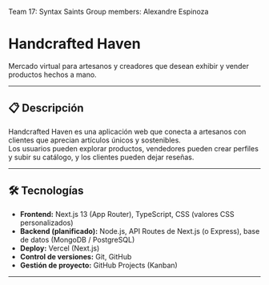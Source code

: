 Team 17: Syntax Saints
Group members: Alexandre Espinoza

# Handcrafted Haven

Mercado virtual para artesanos y creadores que desean exhibir y vender productos hechos a mano.

---

## 📋 Descripción

Handcrafted Haven es una aplicación web que conecta a artesanos con clientes que aprecian artículos únicos y sostenibles.  
Los usuarios pueden explorar productos, vendedores pueden crear perfiles y subir su catálogo, y los clientes pueden dejar reseñas.

---

## 🛠️ Tecnologías

- **Frontend:** Next.js 13 (App Router), TypeScript, CSS (valores CSS personalizados)  
- **Backend (planificado):** Node.js, API Routes de Next.js (o Express), base de datos (MongoDB / PostgreSQL)  
- **Deploy:** Vercel (Next.js)  
- **Control de versiones:** Git, GitHub  
- **Gestión de proyecto:** GitHub Projects (Kanban)

---

